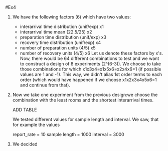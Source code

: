 #Ex4

1.  We have the following factors (6) which have two values:
    - interarrival time distribution (unif/exp)    x1
    - interarrival time mean (22.5/25)             x2
    - preparation time distribution (unif/exp)     x3
    - recovery time distribution (unif/exp)        x4
    - number of preparation units (4/5)            x5
    - number of recovery units (4/5)               x6
    Let us denote these factors by x's. Now, there would be 64 different combinations to test and we 
    want to construct a design of 8 experiments (2^(6-3)). We choose to take those combinations
    for which x1x3x4=x1x5x6=x2x4x6=1 (if possible values are 1 and -1). This way, we didn't alias
    1st order terms to each order (which would have happened if we choose x1x2x3x4x5x6=1 and continue
    from that).
    
2.  Now we take one experiment from the previous design:we choose the combination with the least rooms 
    and the shortest interarrival times. 
    
    ADD TABLE
    
    We tested different values for sample length and interval. We saw, that for example the values
    
    report_rate = 10
    sample length = 1000
    interval = 3000
    
    
    
3.  We decided 
